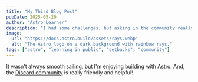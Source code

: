 ```yaml
---
title: "My Third Blog Post"
pubDate: 2025-05-20
author: "Astro Learner"
description: "I had some challenges, but asking in the community really helped!"
image:
  url: "https://docs.astro.build/assets/rays.webp"
  alt: "The Astro logo on a dark background with rainbow rays."
tags: ["astro", "learning in public", "setbacks", "community"]
---
```


It wasn't always smooth sailing, but I'm enjoying building with Astro. And, the [Discord community](https://astro.build/chat) is really friendly and helpful!
